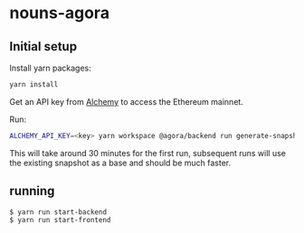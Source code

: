 # nouns-agora

## Initial setup

Install yarn packages:

```sh
yarn install
```

Get an API key from [Alchemy](https://dashboard.alchemy.com/) to access the Ethereum mainnet.

Run:

```sh
ALCHEMY_API_KEY=<key> yarn workspace @agora/backend run generate-snapshot
```

This will take around 30 minutes for the first run, subsequent runs will use the existing snapshot as a base and should be much faster.

## running

```sh
$ yarn run start-backend
$ yarn run start-frontend
```
